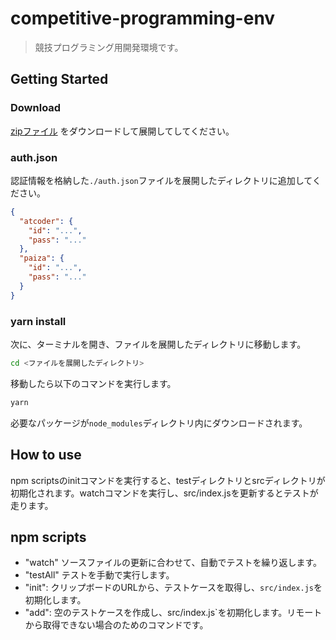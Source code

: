 # competitive-programming-env

> 競技プログラミング用開発環境です。

## Getting Started

### Download

[zipファイル](https://github.com/MasatoMakino/competitive-programming-env/archive/master.zip) をダウンロードして展開してしてください。

### auth.json

認証情報を格納した`./auth.json`ファイルを展開したディレクトリに追加してください。

```auth.json
{
  "atcoder": {
    "id": "...",
    "pass": "..."
  },
  "paiza": {
    "id": "...",
    "pass": "..."
  }
}
```

### yarn install

次に、ターミナルを開き、ファイルを展開したディレクトリに移動します。

```bash
cd <ファイルを展開したディレクトリ>
```

移動したら以下のコマンドを実行します。

```bash
yarn
```

必要なパッケージが`node_modules`ディレクトリ内にダウンロードされます。

## How to use

npm scriptsのinitコマンドを実行すると、testディレクトリとsrcディレクトリが初期化されます。watchコマンドを実行し、src/index.jsを更新するとテストが走ります。

## npm scripts

+ "watch" ソースファイルの更新に合わせて、自動でテストを繰り返します。
+ "testAll" テストを手動で実行します。
+ "init": クリップボードのURLから、テストケースを取得し、`src/index.js`を初期化します。
+ "add": 空のテストケースを作成し、src/index.js`を初期化します。リモートから取得できない場合のためのコマンドです。
